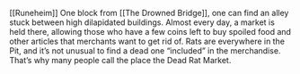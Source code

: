 [[Runeheim]]
One block from [[The Drowned Bridge]], one can find an alley stuck between high dilapidated buildings. Almost every day, a market is held there, allowing those who have a few coins left to buy spoiled food and other articles that merchants want to get rid of. Rats are everywhere in the Pit, and it’s not unusual to find a dead one “included” in the merchandise. That’s why many people call the place the Dead Rat Market.